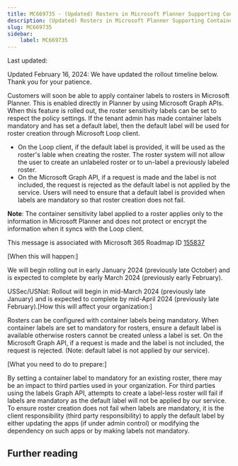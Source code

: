 ```yaml
---
title: MC669735 - (Updated) Rosters in Microsoft Planner Supporting Container Sensitivity Labels
description: (Updated) Rosters in Microsoft Planner Supporting Container Sensitivity Labels
slug: MC669735
sidebar:
    label: MC669735
---
```



Last updated: 

<p>Updated February 16, 2024: We have updated the rollout timeline below. Thank you for your patience.</p><p>Customers will soon be able to apply container labels to rosters in Microsoft Planner.  This is enabled directly in Planner by using Microsoft Graph APIs.  When this feature is rolled out, the roster sensitivity labels can be set to respect the policy settings.  If the tenant admin has made container labels mandatory and has set a default label, then the default label will be used for roster creation through Microsoft Loop client.<br></p><p></p><ul><li >On the Loop client, if the default label is provided, it will be used as the roster's lable when creating the roster.  The roster system will not allow the user to create an unlabeled roster or to un-label a previously labeled roster.</li><li>On the Microsoft Graph API, if a request is made and the label is not included, the request is rejected as the default label is not applied by the service. Users will need to ensure that a default label is provided when labels are mandatory so that roster creation does not fail.
</li></ul><p><b>Note</b>: The container sensitivity label applied to a roster applies only to the information in Microsoft Planner and does not protect or encrypt the information when it syncs with the Loop client.</span></p><p>This message is associated with Microsoft 365 Roadmap ID </span><a href="https://www.microsoft.com/microsoft-365/roadmap?filters=&amp;searchterms=155837" target="_blank">155837</a><br></p>

<p>[When this will happen:]<br></p>

<p>We will begin rolling out in early January 2024 (previously late October) and is expected to complete by early March 2024 (previously early February).</p><p>USSec/USNat: Rollout will begin in mid-March 2024 (previously late January) and is expected to complete by mid-April 2024 (previously late February).</p<p>[How this will affect your organization:]<br></p>

<p>Rosters can be configured with container labels being mandatory. When container labels are set to mandatory for rosters, ensure a default label is available otherwise rosters cannot be created unless a label is set. On the Microsoft Graph API, if a request is made and the label is not included, the request is rejected. (Note: default label is not applied by our service).</p>
<p>[What you need to do to prepare:]<br></p>
<p>By setting a container label to mandatory for an existing roster, there may be an impact to third parties used in your organization. For third parties using the labels Graph API, attempts to create a label-less roster will fail if labels are mandatory as the default label will not be applied by our service. To ensure roster creation does not fail when labels are mandatory, it is the client responsibility (third party responsibility) to apply the default label by either updating the apps (if under admin control) or modifying the dependency on such apps or by making labels not mandatory.</p>

## Further reading
